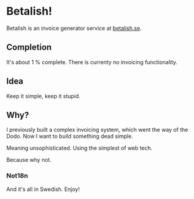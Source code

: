 # Betalish!

Betalish is an invoice generator service at [betalish.se](https://betalish.se/).

## Completion 

It's about 1 % complete. There is currenty no invoicing functionality.

## Idea

Keep it simple, keep it stupid.

## Why?

I previously built a complex invoicing system, which went the way of the Dodo.
Now I want to build something dead simple.

Meaning unsophisticated. Using the simplest of web tech.

Because why not.

### Not18n

And it's all in Swedish. Enjoy!
